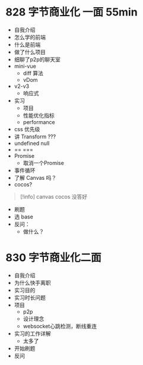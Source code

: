 # 828 字节商业化 一面 55min
- 自我介绍
- 怎么学的前端
- 什么是前端
- 做了什么项目
- 细聊了p2p的聊天室
- mini-vue 
	- diff 算法
	- vDom
- v2-v3
	- 响应式
- 实习
	- 项目
	- 性能优化指标
	- performance
- css 优先级
- 讲 Transform ???
- undefined null
- == === 
- Promise
	- 取消一个Promise
- 事件循环      
- 了解 Canvas 吗？
- cocos?
>[!info]
>canvas cocos 没答好

- 刷题
- 选 base
- 反问：
	- 做什么？

# 830 字节商业化二面

- 自我介绍
- 为什么快手离职
- 实习目的
- 实习时长问题
- 项目
	- p2p 
	- 设计理念
	- websocket心跳检测，断线重连
- 实习的工作详解
	- 太多了
- 开始刷题
- 反问

